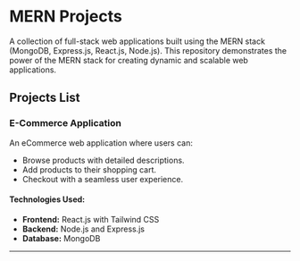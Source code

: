 # MERN Projects  
A collection of full-stack web applications built using the MERN stack (MongoDB, Express.js, React.js, Node.js). This repository demonstrates the power of the MERN stack for creating dynamic and scalable web applications.

## Projects List  

### E-Commerce Application  
An eCommerce web application where users can:  
- Browse products with detailed descriptions.  
- Add products to their shopping cart.  
- Checkout with a seamless user experience.  

#### Technologies Used:  
- **Frontend:** React.js with Tailwind CSS  
- **Backend:** Node.js and Express.js  
- **Database:** MongoDB  

---

  
